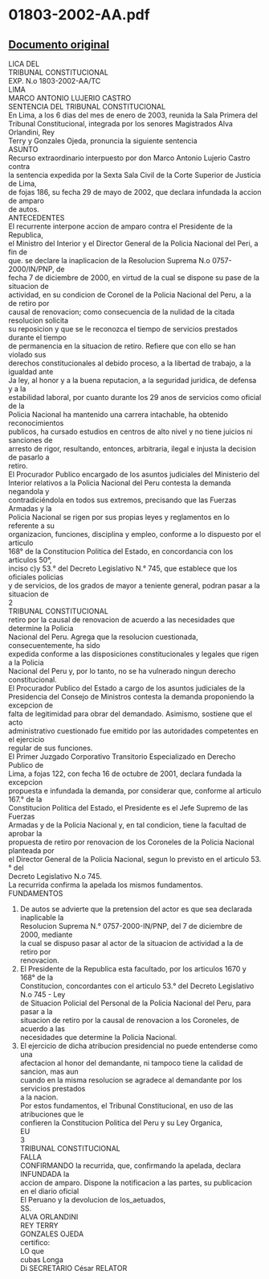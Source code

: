 
01803-2002-AA.pdf
=================
  
[Documento original](https://tc.gob.pe/jurisprudencia/2003/01803-2002-AA.pdf)  
---  
LICA DEL  
TRIBUNAL CONSTITUCIONAL  
EXP. N.o 1803-2002-AA/TC  
LIMA  
MARCO ANTONIO LUJERIO CASTRO  
SENTENCIA DEL TRIBUNAL CONSTITUCIONAL  
En Lima, a los 6 dias del mes de enero de 2003, reunida la Sala Primera del  
Tribunal Constitucional, integrada por los senores Magistrados Alva Orlandini, Rey  
Terry y Gonzales Ojeda, pronuncia la siguiente sentencia  
ASUNTO  
Recurso extraordinario interpuesto por don Marco Antonio Lujerio Castro contra  
la sentencia expedida por la Sexta Sala Civil de la Corte Superior de Justicia de Lima,  
de fojas 186, su fecha 29 de mayo de 2002, que declara infundada la accion de amparo  
de autos.  
ANTECEDENTES  
El recurrente interpone accion de amparo contra el Presidente de la Republica,  
el Ministro del Interior y el Director General de la Policia Nacional del Peri, a fin de  
que. se declare la inaplicacion de la Resolucion Suprema N.o 0757-2000/IN/PNP, de  
fecha 7 de diciembre de 2000, en virtud de la cual se dispone su pase de la situacion de  
actividad, en su condicion de Coronel de la Policia Nacional del Peru, a la de retiro por  
causal de renovacion; como consecuencia de la nulidad de la citada resolucion solicita  
su reposicion y que se le reconozca el tiempo de servicios prestados durante el tiempo  
de permanencia en la situacion de retiro. Refiere que con ello se han violado sus  
derechos constitucionales al debido proceso, a la libertad de trabajo, a la igualdad ante  
Ja ley, al honor y a la buena reputacion, a la seguridad juridica, de defensa y a la  
estabilidad laboral, por cuanto durante los 29 anos de servicios como oficial de la  
Policia Nacional ha mantenido una carrera intachable, ha obtenido reconocimientos  
publicos, ha cursado estudios en centros de alto nivel y no tiene juicios ni sanciones de  
arresto de rigor, resultando, entonces, arbitraria, ilegal e injusta la decision de pasarlo a  
retiro.  
El Procurador Publico encargado de los asuntos judiciales del Ministerio del  
Interior relativos a la Policia Nacional del Peru contesta la demanda negandola y  
contradiciéndola en todos sus extremos, precisando que las Fuerzas Armadas y la  
Policia Nacional se rigen por sus propias leyes y reglamentos en lo referente a su  
organizacion, funciones, disciplina y empleo, conforme a lo dispuesto por el articulo  
168° de la Constitucion Politica del Estado, en concordancia con los articulos 50°,  
inciso c)y 53.° del Decreto Legislativo N.° 745, que establece que los oficiales policias  
y de servicios, de los grados de mayor a teniente general, podran pasar a la situacion de  
2  
TRIBUNAL CONSTITUCIONAL  
retiro por la causal de renovacion de acuerdo a las necesidades que determine la Policia  
Nacional del Peru. Agrega que la resolucion cuestionada, consecuentemente, ha sido  
expedida conforme a las disposiciones constitucionales y legales que rigen a la Policia  
Nacional del Peru y, por lo tanto, no se ha vulnerado ningun derecho constitucional.  
El Procurador Publico del Estado a cargo de los asuntos judiciales de la  
Presidencia del Consejo de Ministros contesta la demanda proponiendo la excepcion de  
falta de legitimidad para obrar del demandado. Asimismo, sostiene que el acto  
administrativo cuestionado fue emitido por las autoridades competentes en el ejercicio  
regular de sus funciones.  
El Primer Juzgado Corporativo Transitorio Especializado en Derecho Publico de  
Lima, a fojas 122, con fecha 16 de octubre de 2001, declara fundada la excepcion  
propuesta e infundada la demanda, por considerar que, conforme al articulo 167.° de la  
Constitucion Politica del Estado, el Presidente es el Jefe Supremo de las Fuerzas  
Armadas y de la Policia Nacional y, en tal condicion, tiene la facultad de aprobar la  
propuesta de retiro por renovacion de los Coroneles de la Policia Nacional planteada por  
el Director General de la Policia Nacional, segun lo previsto en el articulo 53.° del  
Decreto Legislativo N.o 745.  
La recurrida confirma la apelada los mismos fundamentos.  
FUNDAMENTOS  
1. De autos se advierte que la pretension del actor es que sea declarada inaplicable la  
Resolucion Suprema N.° 0757-2000-IN/PNP, del 7 de diciembre de 2000, mediante  
la cual se dispuso pasar al actor de la situacion de actividad a la de retiro por  
renovacion.  
2. El Presidente de la Republica esta facultado, por los articulos 1670 y 168° de la  
Constitucion, concordantes con el articulo 53.° del Decreto Legislativo N.o 745 - Ley  
de Situacion Policial del Personal de la Policia Nacional del Peru, para pasar a la  
situacion de retiro por la causal de renovacion a los Coroneles, de acuerdo a las  
necesidades que determine la Policia Nacional.  
3. El ejercicio de dicha atribucion presidencial no puede entenderse como una  
afectacion al honor del demandante, ni tampoco tiene la calidad de sancion, mas aun  
cuando en la misma resolucion se agradece al demandante por los servicios prestados  
a la nacion.  
Por estos fundamentos, el Tribunal Constitucional, en uso de las atribuciones que le  
confieren la Constitucion Politica del Peru y su Ley Organica,  
EU  
3  
TRIBUNAL CONSTITUCIONAL  
FALLA  
CONFIRMANDO la recurrida, que, confirmando la apelada, declara INFUNDADA la  
accion de amparo. Dispone la notificacion a las partes, su publicacion en el diario oficial  
El Peruano y la devolucion de los_aetuados,  
SS.  
ALVA ORLANDINI  
REY TERRY  
GONZALES OJEDA  
certifico:  
LO que  
cubas Longa  
Di SECRETARIO César RELATOR